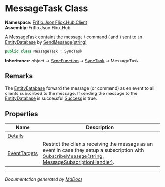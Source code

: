 ﻿<!--  
  <auto-generated>   
    The contents of this file were generated by a tool.  
    Changes to this file may be list if the file is regenerated  
  </auto-generated>   
-->

# MessageTask Class

**Namespace:** [Friflo.Json.Fliox.Hub.Client](../index.md)  
**Assembly:** Friflo.Json.Fliox.Hub

A MessageTask contains the message \/ command ( and ) sent to an [EntityDatabase](../../Host/EntityDatabase/index.md) by [SendMessage(string)](../FlioxClient/methods/SendMessage.md#sendmessagestring)

```csharp
public class MessageTask : SyncTask
```

**Inheritance:** object → [SyncFunction](../SyncFunction/index.md) → [SyncTask](../SyncTask/index.md) → MessageTask

## Remarks

The [EntityDatabase](../../Host/EntityDatabase/index.md) forward the message (or command) as en event to all clients subscribed to the message. If sending the message to the [EntityDatabase](../../Host/EntityDatabase/index.md) is successful [Success](../SyncFunction/properties/Success.md) is true. 

## Properties

| Name                                       | Description                                                                                                                                                                                                                                         |
| ------------------------------------------ | --------------------------------------------------------------------------------------------------------------------------------------------------------------------------------------------------------------------------------------------------- |
| [Details](properties/Details.md)           |                                                                                                                                                                                                                                                     |
| [EventTargets](properties/EventTargets.md) | Restrict the clients receiving the message as an event in case they setup a subscription with [SubscribeMessage(string, MessageSubscriptionHandler)](../FlioxClient/methods/SubscribeMessage.md#subscribemessagestring-messagesubscriptionhandler). |

___

*Documentation generated by [MdDocs](https://github.com/ap0llo/mddocs)*

